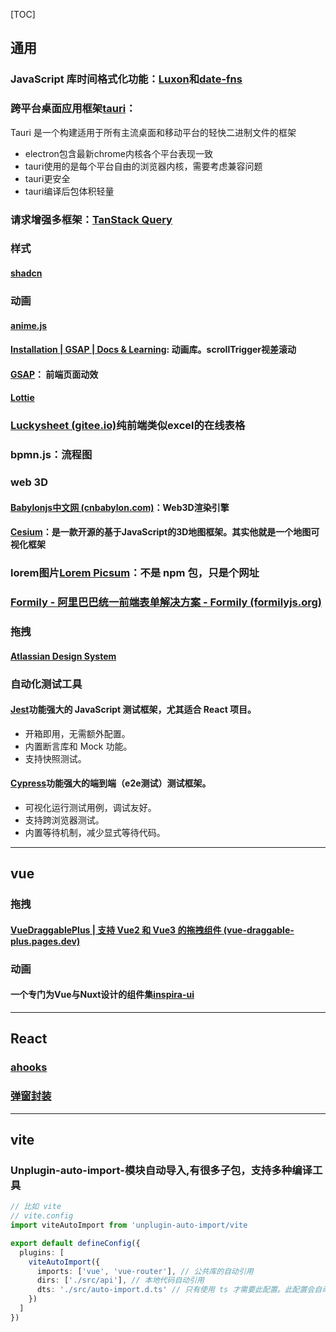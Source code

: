 [TOC]

## 通用

### JavaScript 库时间格式化功能：[Luxon](https://luxon.nodejs.cn/?id=luxon)和[date-fns](https://date-fns.org/)

### 跨平台桌面应用框架[tauri](https://tauri.app/zh-cn/)：

Tauri 是一个构建适用于所有主流桌面和移动平台的轻快二进制文件的框架

* electron包含最新chrome内核各个平台表现一致
* tauri使用的是每个平台自由的浏览器内核，需要考虑兼容问题
* tauri更安全
* tauri编译后包体积轻量

### 请求增强多框架：[TanStack Query](https://cangsdarm.github.io/react-query-web-i18n/vue)

### 样式

#### [shadcn](https://www.shadcn.com.cn/)

### 动画

#### [anime.js](https://anime.js.cool/documentation/)

#### [Installation | GSAP | Docs & Learning](https://gsap.com/docs/v3/Installation/?tab=npm&module=esm&method=private+registry&tier=free&club=false&require=false&trial=true): 动画库。scrollTrigger视差滚动

#### **[GSAP](https://gsap.com/docs/v3/)**： 前端页面动效

#### **[Lottie](https://lottiefiles.com/)**


### [Luckysheet (gitee.io)](https://mengshukeji.gitee.io/luckysheetdocs/zh/)纯前端类似excel的在线表格

### bpmn.js：流程图

### web 3D

#### [Babylonjs中文网 (cnbabylon.com)](https://www.cnbabylon.com/)：Web3D渲染引擎

#### [Cesium](http://cesiumcn.org/)：是一款开源的基于JavaScript的3D地图框架。其实他就是一个地图可视化框架

### lorem图片[Lorem Picsum](https://picsum.photos/)：不是 npm 包，只是个网址

### [Formily - 阿里巴巴统一前端表单解决方案 - Formily (formilyjs.org)](https://formilyjs.org/zh-CN)

### 拖拽

#### [Atlassian Design System](https://atlassian.design/get-started)



### 自动化测试工具

#### [Jest](https://www.jestjs.cn/)功能强大的 JavaScript 测试框架，尤其适合 React 项目。

- 开箱即用，无需额外配置。
- 内置断言库和 Mock 功能。
- 支持快照测试。

#### [Cypress](https://www.cypress.io/)功能强大的端到端（e2e测试）测试框架。

- 可视化运行测试用例，调试友好。
- 支持跨浏览器测试。
- 内置等待机制，减少显式等待代码。

---------------------

## vue

### 拖拽

#### [VueDraggablePlus | 支持 Vue2 和 Vue3 的拖拽组件 (vue-draggable-plus.pages.dev)](https://vue-draggable-plus.pages.dev/)

### 动画

#### 一个专门为Vue与Nuxt设计的组件集[inspira-ui](https://github.com/unovue/inspira-ui/tree/main)

----------

## React

### [ahooks](https://ahooks.js.org/zh-CN/)

### [弹窗封装](https://github.com/eBay/nice-modal-react)

--------------

## vite

### Unplugin-auto-import-模块自动导入,有很多子包，支持多种编译工具

```ts
// 比如 vite
// vite.config
import viteAutoImport from 'unplugin-auto-import/vite

export default defineConfig({
  plugins: [
    viteAutoImport({
      imports: ['vue', 'vue-router'], // 公共库的自动引用
      dirs: ['./src/api'], // 本地代码自动引用
      dts: './src/auto-import.d.ts' // 只有使用 ts 才需要此配置。此配置会自动生成类型定义文件到相应路径
    })
  ]
})
```

